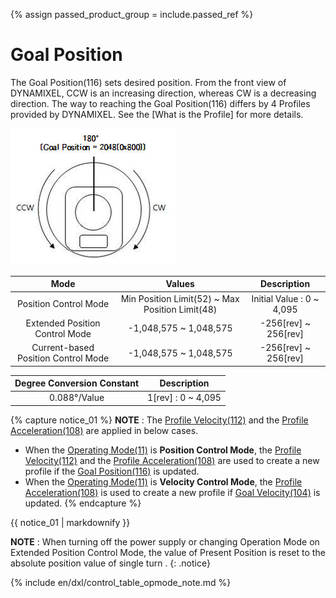{% assign passed_product_group = include.passed_ref %}


# Goal Position
The Goal Position(116) sets desired position.  From the front view of DYNAMIXEL, CCW is an increasing direction, whereas CW is a decreasing direction. The way to reaching the Goal Position(116) differs by 4 Profiles provided by DYNAMIXEL. See the [What is the Profile] for more details.

![](/assets/images/dxl/x/dxl_goal_position.jpg)

| Mode     | Values     | Description |
| :--------: | :--------: | :--------: |
| Position Control Mode | Min Position Limit(52) ~ Max Position Limit(48)| Initial Value : 0 ~ 4,095|
|Extended Position Control Mode|-1,048,575 ~ 1,048,575|-256[rev] ~ 256[rev]|{% if passed_product_group!='dxl_xl430' and page.ref!='mx-28-2' %}
|Current-based Position Control Mode|-1,048,575 ~ 1,048,575|-256[rev] ~ 256[rev]|{% else %}{% endif %}

|Degree Conversion Constant|Description|
| :---: | :---: |
|0.088&deg;/Value| 1[rev] : 0 ~ 4,095 |


{% capture notice_01 %}
**NOTE** : The [Profile Velocity(112)](#profile-velocity112) and the [Profile Acceleration(108)](#profile-acceleration108) are applied in below cases.
- When the [Operating Mode(11)](#operating-mode11) is **Position Control Mode**, the [Profile Velocity(112)](#profile-velocity112) and the [Profile Acceleration(108)](#profile-acceleration108) are used to create a new profile if the [Goal Position(116)](#goal-position116) is updated.
- When the [Operating Mode(11)](#operating-mode11) is **Velocity Control Mode**, the [Profile Acceleration(108)](#profile-acceleration108) is used to create a new profile if [Goal Velocity(104)](#goal-velocity104) is updated.
{% endcapture %}
<div class="notice">{{ notice_01 | markdownify }}</div>

**NOTE** : When turning off the power supply or changing Operation Mode on Extended Position Control Mode, the value of Present Position is reset to the absolute position value of single turn .
{: .notice}

{% include en/dxl/control_table_opmode_note.md %}
